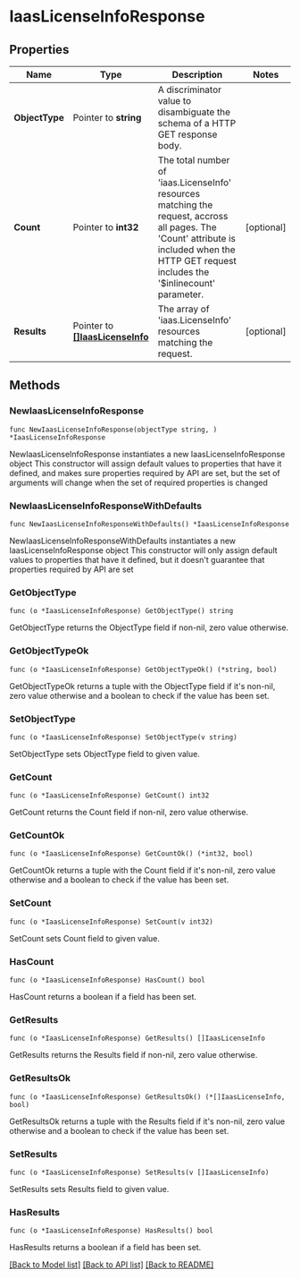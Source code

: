 # IaasLicenseInfoResponse

## Properties

Name | Type | Description | Notes
------------ | ------------- | ------------- | -------------
**ObjectType** | Pointer to **string** | A discriminator value to disambiguate the schema of a HTTP GET response body. | 
**Count** | Pointer to **int32** | The total number of &#39;iaas.LicenseInfo&#39; resources matching the request, accross all pages. The &#39;Count&#39; attribute is included when the HTTP GET request includes the &#39;$inlinecount&#39; parameter. | [optional] 
**Results** | Pointer to [**[]IaasLicenseInfo**](iaas.LicenseInfo.md) | The array of &#39;iaas.LicenseInfo&#39; resources matching the request. | [optional] 

## Methods

### NewIaasLicenseInfoResponse

`func NewIaasLicenseInfoResponse(objectType string, ) *IaasLicenseInfoResponse`

NewIaasLicenseInfoResponse instantiates a new IaasLicenseInfoResponse object
This constructor will assign default values to properties that have it defined,
and makes sure properties required by API are set, but the set of arguments
will change when the set of required properties is changed

### NewIaasLicenseInfoResponseWithDefaults

`func NewIaasLicenseInfoResponseWithDefaults() *IaasLicenseInfoResponse`

NewIaasLicenseInfoResponseWithDefaults instantiates a new IaasLicenseInfoResponse object
This constructor will only assign default values to properties that have it defined,
but it doesn't guarantee that properties required by API are set

### GetObjectType

`func (o *IaasLicenseInfoResponse) GetObjectType() string`

GetObjectType returns the ObjectType field if non-nil, zero value otherwise.

### GetObjectTypeOk

`func (o *IaasLicenseInfoResponse) GetObjectTypeOk() (*string, bool)`

GetObjectTypeOk returns a tuple with the ObjectType field if it's non-nil, zero value otherwise
and a boolean to check if the value has been set.

### SetObjectType

`func (o *IaasLicenseInfoResponse) SetObjectType(v string)`

SetObjectType sets ObjectType field to given value.


### GetCount

`func (o *IaasLicenseInfoResponse) GetCount() int32`

GetCount returns the Count field if non-nil, zero value otherwise.

### GetCountOk

`func (o *IaasLicenseInfoResponse) GetCountOk() (*int32, bool)`

GetCountOk returns a tuple with the Count field if it's non-nil, zero value otherwise
and a boolean to check if the value has been set.

### SetCount

`func (o *IaasLicenseInfoResponse) SetCount(v int32)`

SetCount sets Count field to given value.

### HasCount

`func (o *IaasLicenseInfoResponse) HasCount() bool`

HasCount returns a boolean if a field has been set.

### GetResults

`func (o *IaasLicenseInfoResponse) GetResults() []IaasLicenseInfo`

GetResults returns the Results field if non-nil, zero value otherwise.

### GetResultsOk

`func (o *IaasLicenseInfoResponse) GetResultsOk() (*[]IaasLicenseInfo, bool)`

GetResultsOk returns a tuple with the Results field if it's non-nil, zero value otherwise
and a boolean to check if the value has been set.

### SetResults

`func (o *IaasLicenseInfoResponse) SetResults(v []IaasLicenseInfo)`

SetResults sets Results field to given value.

### HasResults

`func (o *IaasLicenseInfoResponse) HasResults() bool`

HasResults returns a boolean if a field has been set.


[[Back to Model list]](../README.md#documentation-for-models) [[Back to API list]](../README.md#documentation-for-api-endpoints) [[Back to README]](../README.md)


